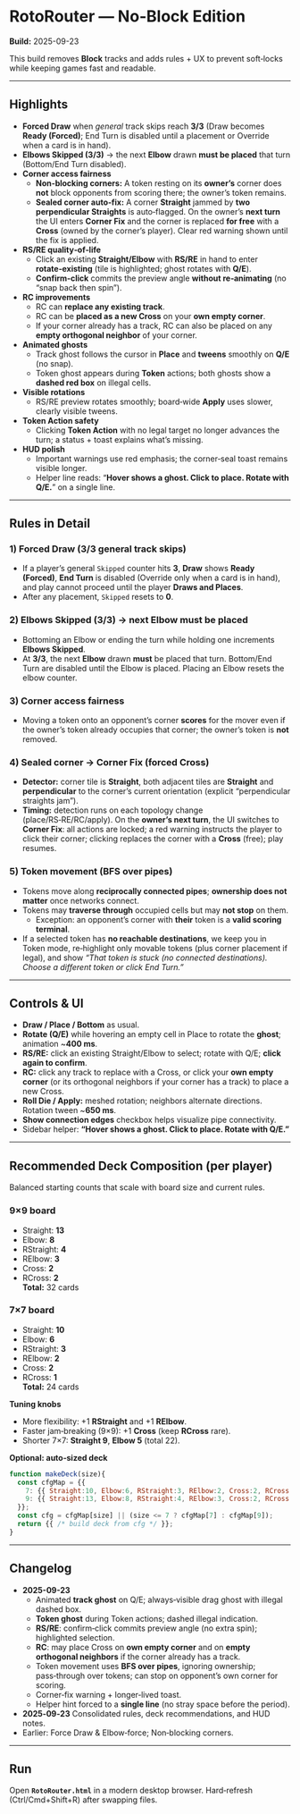 
# RotoRouter — No‑Block Edition

**Build:** 2025-09-23

This build removes **Block** tracks and adds rules + UX to prevent soft‑locks while keeping games fast and readable.

---

## Highlights
- **Forced Draw** when *general* track skips reach **3/3** (Draw becomes **Ready (Forced)**; End Turn is disabled until a placement or Override when a card is in hand).
- **Elbows Skipped (3/3)** → the next **Elbow** drawn **must be placed** that turn (Bottom/End Turn disabled).
- **Corner access fairness**  
  - **Non‑blocking corners:** A token resting on its **owner’s** corner does **not** block opponents from scoring there; the owner’s token remains.
  - **Sealed corner auto‑fix:** A corner **Straight** jammed by **two perpendicular Straights** is auto‑flagged. On the owner’s **next turn** the UI enters **Corner Fix** and the corner is replaced **for free** with a **Cross** (owned by the corner’s player). Clear red warning shown until the fix is applied.
- **RS/RE quality‑of‑life**  
  - Click an existing **Straight/Elbow** with **RS/RE** in hand to enter **rotate‑existing** (tile is highlighted; ghost rotates with **Q/E**).  
  - **Confirm‑click** commits the preview angle **without re‑animating** (no “snap back then spin”).
- **RC improvements**  
  - RC can **replace any existing track**.  
  - RC can be **placed as a new Cross** on your **own empty corner**.  
  - If your corner already has a track, RC can also be placed on any **empty orthogonal neighbor** of your corner.
- **Animated ghosts**  
  - Track ghost follows the cursor in **Place** and **tweens** smoothly on **Q/E** (no snap).  
  - Token ghost appears during **Token** actions; both ghosts show a **dashed red box** on illegal cells.
- **Visible rotations**  
  - RS/RE preview rotates smoothly; board‑wide **Apply** uses slower, clearly visible tweens.
- **Token Action safety**  
  - Clicking **Token Action** with no legal target no longer advances the turn; a status + toast explains what’s missing.
- **HUD polish**  
  - Important warnings use red emphasis; the corner‑seal toast remains visible longer.  
  - Helper line reads: “**Hover shows a ghost. Click to place. Rotate with Q/E.**” on a single line.

---

## Rules in Detail

### 1) Forced Draw (3/3 general track skips)
- If a player’s general `Skipped` counter hits **3**, **Draw** shows **Ready (Forced)**, **End Turn** is disabled (Override only when a card is in hand), and play cannot proceed until the player **Draws and Places**.  
- After any placement, `Skipped` resets to **0**.

### 2) Elbows Skipped (3/3) → next Elbow must be placed
- Bottoming an Elbow or ending the turn while holding one increments **Elbows Skipped**.
- At **3/3**, the next **Elbow** drawn **must** be placed that turn. Bottom/End Turn are disabled until the Elbow is placed. Placing an Elbow resets the elbow counter.

### 3) Corner access fairness
- Moving a token onto an opponent’s corner **scores** for the mover even if the owner’s token already occupies that corner; the owner’s token is **not** removed.

### 4) Sealed corner → Corner Fix (forced Cross)
- **Detector:** corner tile is **Straight**, both adjacent tiles are **Straight** and **perpendicular** to the corner’s current orientation (explicit “perpendicular straights jam”).  
- **Timing:** detection runs on each topology change (place/RS‑RE/RC/apply). On the **owner’s next turn**, the UI switches to **Corner Fix**: all actions are locked; a red warning instructs the player to click their corner; clicking replaces the corner with a **Cross** (free); play resumes.

### 5) Token movement (BFS over pipes)
- Tokens move along **reciprocally connected pipes**; **ownership does not matter** once networks connect.
- Tokens may **traverse through** occupied cells but may **not stop** on them.  
  - Exception: an opponent’s corner with **their** token is a **valid scoring terminal**.
- If a selected token has **no reachable destinations**, we keep you in Token mode, re‑highlight only movable tokens (plus corner placement if legal), and show *“That token is stuck (no connected destinations). Choose a different token or click End Turn.”*

---

## Controls & UI

- **Draw / Place / Bottom** as usual.  
- **Rotate (Q/E)** while hovering an empty cell in Place to rotate the **ghost**; animation ~**400 ms**.  
- **RS/RE:** click an existing Straight/Elbow to select; rotate with Q/E; **click again to confirm**.  
- **RC:** click any track to replace with a Cross, or click your **own empty corner** (or its orthogonal neighbors if your corner has a track) to place a new Cross.  
- **Roll Die / Apply:** meshed rotation; neighbors alternate directions. Rotation tween ~**650 ms**.  
- **Show connection edges** checkbox helps visualize pipe connectivity.
- Sidebar helper: **“Hover shows a ghost. Click to place. Rotate with Q/E.”**

---

## Recommended Deck Composition (per player)

Balanced starting counts that scale with board size and current rules.

### 9×9 board
- Straight: **13**  
- Elbow: **8**  
- RStraight: **4**  
- RElbow: **3**  
- Cross: **2**  
- RCross: **2**  
**Total:** 32 cards

### 7×7 board
- Straight: **10**  
- Elbow: **6**  
- RStraight: **3**  
- RElbow: **2**  
- Cross: **2**  
- RCross: **1**  
**Total:** 24 cards

**Tuning knobs**
- More flexibility: +1 **RStraight** and +1 **RElbow**.  
- Faster jam‑breaking (9×9): +1 **Cross** (keep **RCross** rare).  
- Shorter 7×7: **Straight 9**, **Elbow 5** (total 22).

**Optional: auto‑sized deck**

```js
function makeDeck(size){
  const cfgMap = {{
    7: {{ Straight:10, Elbow:6, RStraight:3, RElbow:2, Cross:2, RCross:1 }},
    9: {{ Straight:13, Elbow:8, RStraight:4, RElbow:3, Cross:2, RCross:2 }},
  }};
  const cfg = cfgMap[size] || (size <= 7 ? cfgMap[7] : cfgMap[9]);
  return {{ /* build deck from cfg */ }};
}
```

---

## Changelog
- **2025-09-23**
  - Animated **track ghost** on Q/E; always‑visible drag ghost with illegal dashed box.
  - **Token ghost** during Token actions; dashed illegal indication.
  - **RS/RE**: confirm‑click commits preview angle (no extra spin); highlighted selection.
  - **RC**: may place Cross on **own empty corner** and on **empty orthogonal neighbors** if the corner already has a track.
  - Token movement uses **BFS over pipes**, ignoring ownership; pass‑through over tokens; can stop on opponent’s own corner for scoring.
  - Corner‑fix warning + longer‑lived toast.
  - Helper hint forced to a **single line** (no stray space before the period).
- **2025‑09‑23** Consolidated rules, deck recommendations, and HUD notes.
- Earlier: Force Draw & Elbow‑force; Non‑blocking corners.

---

## Run
Open **`RotoRouter.html`** in a modern desktop browser. Hard‑refresh (Ctrl/Cmd+Shift+R) after swapping files.
